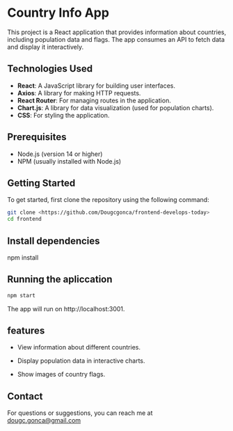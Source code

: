 # Country Info App

This project is a React application that provides information about countries, including population data and flags. The app consumes an API to fetch data and display it interactively.

## Technologies Used

- **React**: A JavaScript library for building user interfaces.
- **Axios**: A library for making HTTP requests.
- **React Router**: For managing routes in the application.
- **Chart.js**: A library for data visualization (used for population charts).
- **CSS**: For styling the application.

## Prerequisites

- Node.js (version 14 or higher)
- NPM (usually installed with Node.js)

## Getting Started

To get started, first clone the repository using the following command:

```bash
git clone <https://github.com/Dougcgonca/frontend-develops-today>
cd frontend
```

## Install dependencies

npm install

## Running the apliccation
```bash
npm start
```

The app will run on http://localhost:3001.

## features

- View information about different countries.

- Display population data in interactive charts.

- Show images of country flags.

## Contact

For questions or suggestions, you can reach me at dougc.gonca@gmail.com

